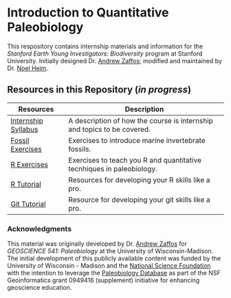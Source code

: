 # Introduction to Quantitative Paleobiology

This respository contains internship materials and information for the *Stanford Earth Young Investigators: Biodiversity* program at Stanford University. Initially designed Dr. [Andrew Zaffos](http://www.azstrata.org); modified and maintained by Dr. [Noel Heim](http://sedpaleo.org).

## Resources in this Repository (*in progress*)

Resources | Description
--------- | ----------
[Internship Syllabus](https://github.com/naheim/SEYI_2018/blob/master/README.md) | A description of how the course is internship and topics to be covered.
[Fossil Exercises](RExercises/LabExercises.md) | Exercises to introduce marine invertebrate fossils.
[R Exercises](RExercises/LabExercises.md) | Exercises to teach you R and quantitative tecnhiques in paleobiology.
[R Tutorial](https://github.com/naheim/startLearn.R/blob/master/README.md) | Resources for developing your R skills like a pro.
[Git Tutorial](GitTutorial/gitTutorial.md) | Resource for developing your git skills like a pro.

### Acknowledgments

This material was originally developed by Dr. [Andrew Zaffos](http://www.azstrata.org) for *GEOSCIENCE 541: Paleobiology* at the University of Wisconsin-Madison. The initial development of this publicly available content was funded by the University of Wisconsin - Madison and the [National Science Foundation](http://www.nsf.gov/) with the intention to leverage the [Paleobiology Database](www.paleobiodb.org) as part of the NSF Geoinformatics grant 0949416 (supplement) initiative for enhancing geoscience education.